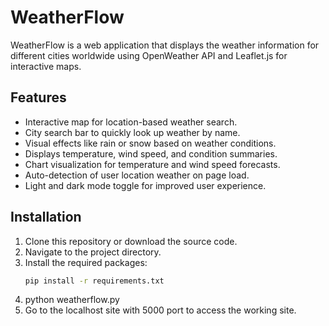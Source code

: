 # WeatherFlow

WeatherFlow is a web application that displays the weather information for different cities worldwide using OpenWeather API and Leaflet.js for interactive maps.

## Features
- Interactive map for location-based weather search.
- City search bar to quickly look up weather by name.
- Visual effects like rain or snow based on weather conditions.
- Displays temperature, wind speed, and condition summaries.
- Chart visualization for temperature and wind speed forecasts.
- Auto-detection of user location weather on page load.
- Light and dark mode toggle for improved user experience.

## Installation
1. Clone this repository or download the source code.
2. Navigate to the project directory.
3. Install the required packages:
   ```bash
   pip install -r requirements.txt
4. python weatherflow.py
5. Go to the localhost site with 5000 port to access the working site.
